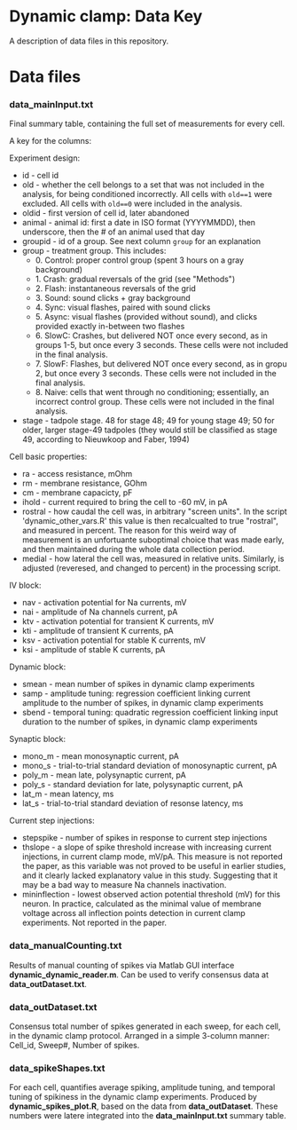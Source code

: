 Dynamic clamp: Data Key
==================

A description of data files in this repository.

# Data files

### data_mainInput.txt	

Final summary table, containing the full set of measurements for every cell.

A key for the columns:

Experiment design:
* id - cell id
* old - whether the cell belongs to a set that was not included in the analysis, for being conditioned incorrectly. All cells with `old==1` were excluded. All cells with `old==0` were included in the analysis.
* oldid	 - first version of cell id, later abandoned
* animal - animal id: first a date in ISO format (YYYYMMDD), then underscore, then the # of an animal used that day
* groupid - id of a group. See next column `group` for an explanation
* group	- treatment group. This includes:
  * 0\. Control: proper control group (spent 3 hours on a gray background)
  * 1\. Crash: gradual reversals of the grid (see "Methods")
  * 2\. Flash: instantaneous reversals of the grid
  * 3\. Sound: sound clicks + gray background
  * 4\. Sync: visual flashes, paired with sound clicks
  * 5\. Async: visual flashes (provided without sound), and clicks provided exactly in-between two flashes
  * 6\. SlowC: Crashes, but delivered NOT once every second, as in groups 1-5, but once every 3 seconds. These cells were not included in the final analysis.
  * 7\. SlowF: Flashes, but delivered NOT once every second, as in gropu 2, but once every 3 seconds. These cells were not included in the final analysis.
  * 8\. Naive: cells that went through no conditioning; essentially, an incorrect control group. These cells were not included in the final analysis.
* stage - tadpole stage. 48 for stage 48; 49 for young stage 49; 50 for older, larger stage-49 tadpoles (they would still be classified as stage 49, according to Nieuwkoop and Faber, 1994)

Cell basic properties:
* ra - access resistance, mOhm
* rm - membrane resistance, GOhm
* cm - membrane capacicty, pF
* ihold	- current required to bring the cell to -60 mV, in pA
* rostral - how caudal the cell was, in arbitrary "screen units". In the script 'dynamic_other_vars.R' this value is then recalcualted to true "rostral", and measured in percent. The reason for this weird way of measurement is an unfortuante suboptimal choice that was made early, and then maintained during the whole data collection period.
* medial - how lateral the cell was, measured in relative units. Similarly, is adjusted (reveresed, and changed to percent) in the processing script.

IV block:
* nav - activation potential for Na currents, mV
* nai - amplitude of Na channels current, pA
* ktv - activation potential for transient K currents, mV
* kti - amplitude of transient K currents, pA
* ksv - activation potential for stable K currents, mV
* ksi - amplitude of stable K currents, pA

Dynamic block:
* smean	- mean number of spikes in dynamic clamp experiments
* samp - amplitude tuning: regression coefficient linking current amplitude to the number of spikes, in dynamic clamp experiments
* sbend	- temporal tuning: quadratic regression coefficient linking input duration to the number of spikes, in dynamic clamp experiments

Synaptic block:
* mono_m - mean monosynaptic current, pA
* mono_s - trial-to-trial standard deviation of monosynaptic current, pA
* poly_m - mean late, polysynaptic current, pA
* poly_s - standard deviation for late, polysynaptic current, pA
* lat_m	- mean latency, ms
* lat_s - trial-to-trial standard deviation of resonse latency, ms

Current step injections:
* stepspike - number of spikes in response to current step injections
* thslope - a slope of spike threshold increase with increasing current injections, in current clamp mode, mV/pA. This measure is not reported the paper, as this variable was not proved to be useful in earlier studies, and it clearly lacked explanatory value in this study. Suggesting that it may be a bad way to measure Na channels inactivation.
* mininflection - lowest observed action potential threshold (mV) for this neuron. In practice, calculated as the minimal value of membrane voltage across all inflection points detection in current clamp experiments. Not reported in the paper.

### data_manualCounting.txt	

Results of manual counting of spikes via Matlab GUI interface **dynamic_dynamic_reader.m**. Can be used to verify consensus data at **data_outDataset.txt**.

### data_outDataset.txt	

Consensus total number of spikes generated in each sweep, for each cell, in the dynamic clamp protocol. Arranged in a simple 3-column manner: Cell_id, Sweep#, Number of spikes. 

### data_spikeShapes.txt

For each cell, quantifies average spiking, amplitude tuning, and temporal tuning of spikiness in the dynamic clamp experiments. Produced by **dynamic_spikes_plot.R**, based on the data from **data_outDataset**. These numbers were latere integrated into the **data_mainInput.txt** summary table.
